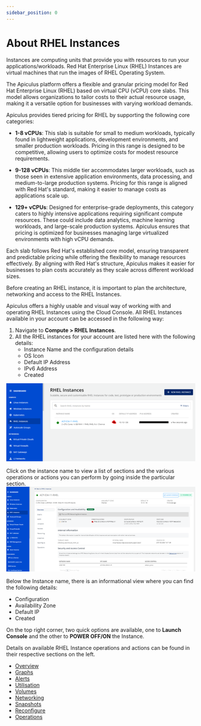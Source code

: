```yaml
---
sidebar_position: 0
---
```

# About RHEL Instances

Instances are computing units that provide you with resources to run your applications/workloads. Red Hat Enterprise Linux (RHEL) Instances are virtual machines that run the images of RHEL Operating System.

The Apiculus platform offers a flexible and granular pricing model for Red Hat Enterprise Linux (RHEL) based on virtual CPU (vCPU) core slabs. This model allows organizations to tailor costs to their actual resource usage, making it a versatile option for businesses with varying workload demands.

Apiculus provides tiered pricing for RHEL by supporting the following core categories:

- **1-8 vCPUs**: This slab is suitable for small to medium workloads, typically found in lightweight applications, development environments, and smaller production workloads. Pricing in this range is designed to be competitive, allowing users to optimize costs for modest resource requirements.
    
- **9-128 vCPUs**: This middle tier accommodates larger workloads, such as those seen in extensive application environments, data processing, and medium-to-large production systems. Pricing for this range is aligned with Red Hat's standard, making it easier to manage costs as applications scale up.
    
- **129+ vCPUs**: Designed for enterprise-grade deployments, this category caters to highly intensive applications requiring significant compute resources. These could include data analytics, machine learning workloads, and large-scale production systems. Apiculus ensures that pricing is optimized for businesses managing large virtualized environments with high vCPU demands.
    

Each slab follows Red Hat's established core model, ensuring transparent and predictable pricing while offering the flexibility to manage resources effectively. By aligning with Red Hat's structure, Apiculus makes it easier for businesses to plan costs accurately as they scale across different workload sizes.

Before creating an RHEL instance, it is important to plan the architecture, networking and access to the RHEL Instances.

Apiculus offers a highly usable and visual way of working with and operating RHEL Instances using the Cloud Console. All RHEL Instances available in your account can be accessed in the following way:

1. Navigate to **Compute > RHEL Instances**.
2. All the RHEL instances for your account are listed here with the following details:
	- Instance Name and the configuration details
	- OS Icon
	- Default IP Address
	- IPv6 Address
	- Created

![RHEL Instances](img/RHEL3.png)

Click on the instance name to view a list of sections and the various operations or actions you can perform by going inside the particular section. 
![RHEL Instances](img/RHEL4.png)

Below the Instance name, there is an informational view where you can find the following details:
- Configuration
- Availability Zone
- Default IP
- Created 

On the top right corner, two quick options are available, one to **Launch Console** and the other to **POWER OFF/ON** the Instance.
 
Details on available RHEL Instance operations and actions can be found in their respective sections on the left.

- [Overview](ViewingDetailsofRHELInstances.md)
- [Graphs](ViewingGraphsandUtilizationofRHELInstances.md)
- [Alerts](ConfiguringAlertsonRHELInstances.md)
- [Utilisation](ViewingGraphsandUtilizationofRHELInstances.md)
- [Volumes](VolumeManagementwithRHELInstances.md)
- [Networking](NetworkingManagementwithRHELInstances.md)
- [Snapshots](WorkingwithRHELInstanceSnapshots.md)
- [Reconfigure](ReconfiguringRHELInstances.md)
- [Operations](RHELInstanceOperations.md)




